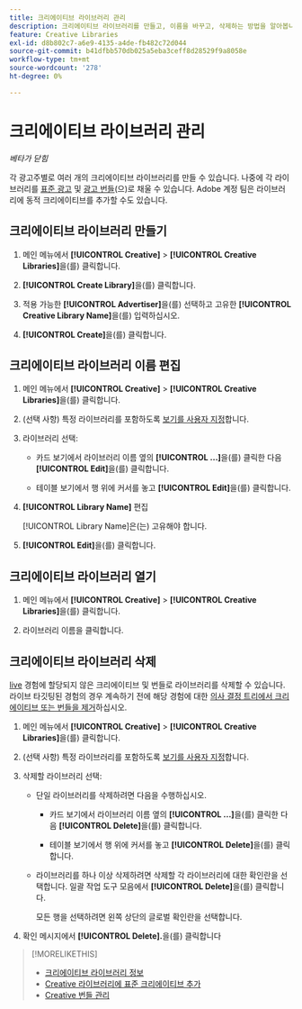 ```yaml
---
title: 크리에이티브 라이브러리 관리
description: 크리에이티브 라이브러리를 만들고, 이름을 바꾸고, 삭제하는 방법을 알아봅니다.
feature: Creative Libraries
exl-id: d8b802c7-a6e9-4135-a4de-fb482c72d044
source-git-commit: b41dfbb570db025a5eba3ceff8d28529f9a8058e
workflow-type: tm+mt
source-wordcount: '278'
ht-degree: 0%

---
```


# 크리에이티브 라이브러리 관리

*베타가 닫힘*

각 광고주별로 여러 개의 크리에이티브 라이브러리를 만들 수 있습니다. 나중에 각 라이브러리를 [표준 광고](creative-add-standard.md)<!-- , dynamic creatives, --> 및 [광고 번들](bundle-manage.md)(으)로 채울 수 있습니다. Adobe 계정 팀은 라이브러리에 동적 크리에이티브를 추가할 수도 있습니다.

## 크리에이티브 라이브러리 만들기

1. 메인 메뉴에서 **[!UICONTROL Creative]** > **[!UICONTROL Creative Libraries]**&#x200B;을(를) 클릭합니다.

1. **[!UICONTROL Create Library]**&#x200B;을(를) 클릭합니다.

1. 적용 가능한 **[!UICONTROL Advertiser]**&#x200B;을(를) 선택하고 고유한 **[!UICONTROL Creative Library Name]**&#x200B;을(를) 입력하십시오.

1. **[!UICONTROL Create]**&#x200B;을(를) 클릭합니다.

## 크리에이티브 라이브러리 이름 편집

1. 메인 메뉴에서 **[!UICONTROL Creative]** > **[!UICONTROL Creative Libraries]**&#x200B;을(를) 클릭합니다.

1. (선택 사항) 특정 라이브러리를 포함하도록 [보기를 사용자 지정](/help/creative/introduction/customize-data-views.md)합니다.

1. 라이브러리 선택:

   * 카드 보기에서 라이브러리 이름 옆의 **[!UICONTROL ...]**&#x200B;을(를) 클릭한 다음 **[!UICONTROL Edit]**&#x200B;을(를) 클릭합니다.

   * 테이블 보기에서 행 위에 커서를 놓고 **[!UICONTROL Edit]**&#x200B;을(를) 클릭합니다.

1. **[!UICONTROL Library Name]** 편집

   [!UICONTROL Library Name]은(는) 고유해야 합니다.

1. **[!UICONTROL Edit]**&#x200B;을(를) 클릭합니다.

## 크리에이티브 라이브러리 열기

1. 메인 메뉴에서 **[!UICONTROL Creative]** > **[!UICONTROL Creative Libraries]**&#x200B;을(를) 클릭합니다.

1. 라이브러리 이름을 클릭합니다.

## 크리에이티브 라이브러리 삭제

[live](/help/creative/experiences/experience-about.md#experience-statuses-experience-statuses) 경험에 할당되지 않은 크리에이티브 및 번들로 라이브러리를 삭제할 수 있습니다. 라이브 타깃팅된 경험의 경우 계속하기 전에 해당 경험에 대한 [의사 결정 트리에서 크리에이티브 또는 번들을 제거](/help/creative/experiences/experience-target-node-delete.md)하십시오.<!-- Not an option as of 3/4: > For an untargeted live experience, [remove any assigned creatives from the associated ad tag](/help/creative/experiences/experience-tag-assign-creatives.md) before you continue. -->

1. 메인 메뉴에서 **[!UICONTROL Creative]** > **[!UICONTROL Creative Libraries]**&#x200B;을(를) 클릭합니다.

1. (선택 사항) 특정 라이브러리를 포함하도록 [보기를 사용자 지정](/help/creative/introduction/customize-data-views.md)합니다.

1. 삭제할 라이브러리 선택:

   * 단일 라이브러리를 삭제하려면 다음을 수행하십시오.

      * 카드 보기에서 라이브러리 이름 옆의 **[!UICONTROL ...]**&#x200B;을(를) 클릭한 다음 **[!UICONTROL Delete]**&#x200B;을(를) 클릭합니다.

      * 테이블 보기에서 행 위에 커서를 놓고 **[!UICONTROL Delete]**&#x200B;을(를) 클릭합니다.

   * 라이브러리를 하나 이상 삭제하려면 삭제할 각 라이브러리에 대한 확인란을 선택합니다. 일괄 작업 도구 모음에서 **[!UICONTROL Delete]**&#x200B;을(를) 클릭합니다.

     모든 행을 선택하려면 왼쪽 상단의 글로벌 확인란을 선택합니다.

1. 확인 메시지에서 **[!UICONTROL Delete].**&#x200B;을(를) 클릭합니다

>[!MORELIKETHIS]
>
>* [크리에이티브 라이브러리 정보](/help/creative/creative-libraries/creative-libraries-about.md)
>* [Creative 라이브러리에 표준 크리에이티브 추가](creative-add-standard.md)
>* [Creative 번들 관리](bundle-manage.md)
